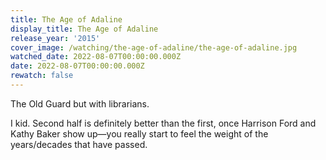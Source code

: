 ```yaml
---
title: The Age of Adaline
display_title: The Age of Adaline
release_year: '2015'
cover_image: /watching/the-age-of-adaline/the-age-of-adaline.jpg
watched_date: 2022-08-07T00:00:00.000Z
date: 2022-08-07T00:00:00.000Z
rewatch: false
---
```

The Old Guard but with librarians.

I kid. Second half is definitely better than the first, once Harrison Ford and Kathy Baker show up—you really start to feel the weight of the years/decades that have passed.

